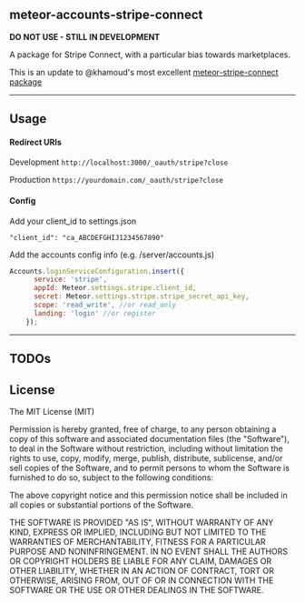 meteor-accounts-stripe-connect
-----

**DO NOT USE - STILL IN DEVELOPMENT**

A package for Stripe Connect, with a particular bias towards marketplaces.

This is an update to @khamoud's most excellent [meteor-stripe-connect package](https://github.com/khamoud/meteor-accounts-stripe)

* * *
## Usage

#### Redirect URIs
Development
`http://localhost:3000/_oauth/stripe?close`

Production
`https://yourdomain.com/_oauth/stripe?close`

#### Config
Add your client_id to settings.json
```
"client_id": "ca_ABCDEFGHIJ1234567890"
```

Add the accounts config info (e.g. /server/accounts.js)
```javascript
Accounts.loginServiceConfiguration.insert({
      service: 'stripe',
      appId: Meteor.settings.stripe.client_id,
      secret: Meteor.settings.stripe.stripe_secret_api_key,
      scope: 'read_write', //or read_only
      landing: 'login' //or register
    });
```

* * *

## TODOs


## License

The MIT License (MIT)

Permission is hereby granted, free of charge, to any person obtaining a copy
of this software and associated documentation files (the "Software"), to deal
in the Software without restriction, including without limitation the rights
to use, copy, modify, merge, publish, distribute, sublicense, and/or sell
copies of the Software, and to permit persons to whom the Software is
furnished to do so, subject to the following conditions:

The above copyright notice and this permission notice shall be included in all
copies or substantial portions of the Software.

THE SOFTWARE IS PROVIDED "AS IS", WITHOUT WARRANTY OF ANY KIND, EXPRESS OR
IMPLIED, INCLUDING BUT NOT LIMITED TO THE WARRANTIES OF MERCHANTABILITY,
FITNESS FOR A PARTICULAR PURPOSE AND NONINFRINGEMENT. IN NO EVENT SHALL THE
AUTHORS OR COPYRIGHT HOLDERS BE LIABLE FOR ANY CLAIM, DAMAGES OR OTHER
LIABILITY, WHETHER IN AN ACTION OF CONTRACT, TORT OR OTHERWISE, ARISING FROM,
OUT OF OR IN CONNECTION WITH THE SOFTWARE OR THE USE OR OTHER DEALINGS IN THE
SOFTWARE.

